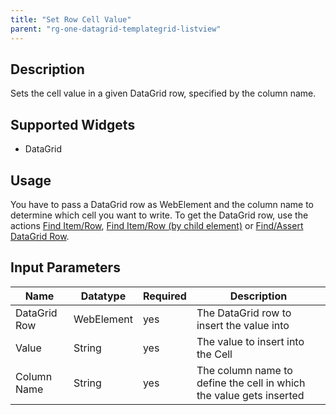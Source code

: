 ```yaml
---
title: "Set Row Cell Value"
parent: "rg-one-datagrid-templategrid-listview"
---
```


## Description

Sets the cell value in a given DataGrid row, specified by the column name.

## Supported Widgets

 + DataGrid

## Usage

You have to pass a DataGrid row as WebElement and the column name to determine which cell you want to write. To get the DataGrid row, use the actions [Find Item/Row](rg-one-find-itemrow), [Find Item/Row (by child element)](rg-one-find-itemrow-by-child) or [Find/Assert DataGrid Row](rg-one-findassert-datagrid-row).    

## Input Parameters

Name | Datatype |Required| Description
--- | --- | --- | ---
DataGrid Row | WebElement |yes| The DataGrid row to insert the value into
Value | String |yes| The value to insert into the Cell
Column Name | String |yes| The column name to define the cell in which the value gets inserted
